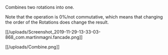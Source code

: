 Combines two rotations into one.

Note that the operation is 0%/not commutative, which means that changing the order of the Rotations does change the result.

[[/uploads/Screenshot_2019-11-29-13-33-03-868_com.martinmagni.fancade.png]]

[[/uploads/Combine.png]]